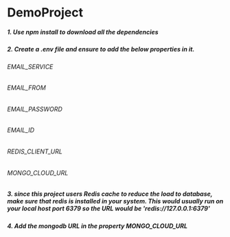 # DemoProject

##### 1. Use npm install to download all the dependencies
##### 2. Create a .env file and ensure to add the below properties in it.
###### EMAIL_SERVICE
###### EMAIL_FROM
###### EMAIL_PASSWORD
###### EMAIL_ID
###### REDIS_CLIENT_URL
###### MONGO_CLOUD_URL
##### 3. since this project users Redis cache to reduce the load to database, make sure that redis is installed in your system. This would usually run on your local host port 6379 so the URL would be **'redis://127.0.0.1:6379'**
##### 4. Add the mongodb URL in the property **MONGO_CLOUD_URL**
